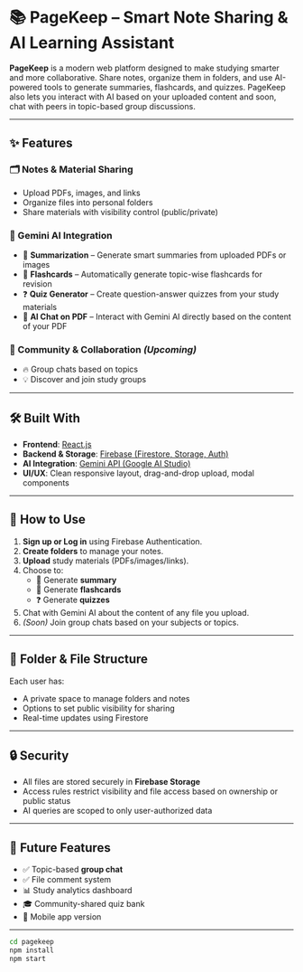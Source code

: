 # 📚 PageKeep – Smart Note Sharing & AI Learning Assistant

**PageKeep** is a modern web platform designed to make studying smarter and more collaborative. Share notes, organize them in folders, and use AI-powered tools to generate summaries, flashcards, and quizzes. PageKeep also lets you interact with AI based on your uploaded content and soon, chat with peers in topic-based group discussions.

---

## ✨ Features

### 🗂️ Notes & Material Sharing
- Upload PDFs, images, and links
- Organize files into personal folders
- Share materials with visibility control (public/private)

### 🤖 Gemini AI Integration
- 📄 **Summarization** – Generate smart summaries from uploaded PDFs or images
- 🧠 **Flashcards** – Automatically generate topic-wise flashcards for revision
- ❓ **Quiz Generator** – Create question-answer quizzes from your study materials
- 💬 **AI Chat on PDF** – Interact with Gemini AI directly based on the content of your PDF

### 💬 Community & Collaboration *(Upcoming)*
- 🔥 Group chats based on topics
- 💡 Discover and join study groups

---

## 🛠️ Built With

- **Frontend**: [React.js](https://react.dev/)
- **Backend & Storage**: [Firebase (Firestore, Storage, Auth)](https://firebase.google.com/)
- **AI Integration**: [Gemini API (Google AI Studio)](https://makersuite.google.com/)
- **UI/UX**: Clean responsive layout, drag-and-drop upload, modal components

---

## 🚀 How to Use

1. **Sign up or Log in** using Firebase Authentication.
2. **Create folders** to manage your notes.
3. **Upload** study materials (PDFs/images/links).
4. Choose to:
   - 🧾 Generate **summary**
   - 🧠 Generate **flashcards**
   - ❓ Generate **quizzes**
5. Chat with Gemini AI about the content of any file you upload.
6. *(Soon)* Join group chats based on your subjects or topics.

---

## 📁 Folder & File Structure

Each user has:
- A private space to manage folders and notes
- Options to set public visibility for sharing
- Real-time updates using Firestore

---


## 🔒 Security

- All files are stored securely in **Firebase Storage**
- Access rules restrict visibility and file access based on ownership or public status
- AI queries are scoped to only user-authorized data

---

## 📌 Future Features

- ✅ Topic-based **group chat**
- ✅ File comment system
- 📊 Study analytics dashboard
- 🎓 Community-shared quiz bank
- 📱 Mobile app version

---

```bash
cd pagekeep
npm install
npm start
